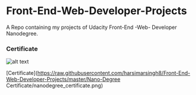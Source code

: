 # Front-End-Web-Developer-Projects
A Repo containing my projects of  Udacity Front-End -Web- Developer Nanodegree.

### Certificate

![alt text](https://raw.githubusercontent.com/username/projectname/branch/path/to/img.png)

[Certificate](https://raw.githubusercontent.com/harsimarsingh8/Front-End-Web-Developer-Projects/master/Nano-Degree Certificate/nanodegree_certificate.png)
